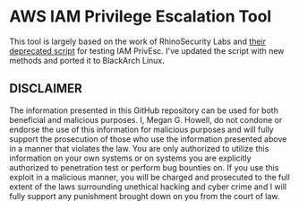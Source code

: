 # AWS IAM Privilege Escalation Tool
This tool is largely based on the work of RhinoSecurity Labs and [their deprecated script](https://github.com/RhinoSecurityLabs/Security-Research/blob/master/tools/aws-pentest-tools/aws_escalate.py) for testing IAM PrivEsc. I've updated the script with new methods and ported it to BlackArch Linux.

## DISCLAIMER
The information presented in this GitHub repository can be used for both beneficial and malicious purposes. I, Megan G. Howell, do not condone or endorse the use of this information for malicious purposes and will fully support the prosecution of those who use the information presented above in a manner that violates the law. You are only authorized to utilize this information on your own systems or on systems you are explicitly authorized to penetration test or perform bug bounties on. If you use this exploit in a malicious manner, you will be charged and prosecuted to the full extent of the laws surrounding unethical hacking and cyber crime and I will fully support any punishment brought down on you from the court of law.
